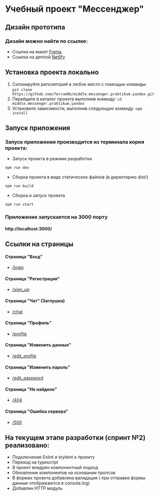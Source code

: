 # Учебный проект "Мессенджер"

## Дизайн прототипа
### Дизайн можно найти по ссылке:
- Ссылка на макет [Figma](https://www.figma.com/file/jF5fFFzgGOxQeB4CmKWTiE/Chat_external_link?node-id=0%3A1).
- Ссылка на деплой [Netlify](https://eclectic-haupia-dd3faf.netlify.app/login)

## Установка проекта локально
1.  Склонируйте репозиторий в любое место с помощью команды:    
    `git clone https://github.com/ferrum96/middle.messenger.praktikum.yandex.git`
2.  Перейдите в каталог проекта выполнив команду:
    `cd middle.messenger.praktikum.yandex`
3.  Установите зависимости, выполнив следующую команду:
    `npm install`

## Запуск приложения
### Запуск приложения производится из терминала корня проекта:

- Запуск проекта в режиме разработки
```bash
npm run dev
```

- Cборка проекта в виде статических файлов (в директорию dist/)
```bash
npm run build
```

- Cборка и запуск проекта
```bash
npm run start
```

### Приложение запускается на 3000 порту 
#### http://localhost:3000/

## Ссылки на страницы

#### Страница "Вход"
- [/login](http://localhost:3000/login)
#### Страница "Регистрация"
- [/sign_up](http://localhost:3000/sign_up)
#### Страница "Чат" (Заглушка)
- [/chat](http://localhost:3000/chat)
#### Страница "Профиль"
- [/profile](http://localhost:3000/profile)
#### Страница "Изменить данные"
- [/edit_profile](http://localhost:3000/edit_profile)
#### Страница "Изменить пароль"
- [/edit_password](http://localhost:3000/edit_password)
#### Страница "Не найдено"
- [/404](http://localhost:3000/404)
#### Страница "Ошибка сервера"
- [/500](http://localhost:3000/500)

## На текущем этапе разработки (спринт №2) реализовано:
- Подключение Eslint и styleint к проекту
- Переход на typescript
- В проект внедрен компонентный подход
- Обновление компонентов на основании пропсов
- В формах проекта добавлена валидация ( при отправке формы данные отображаются в console.log)
- Добавлен HTTP модуль
